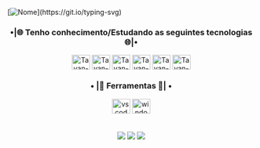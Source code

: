 <!-- Slide Nome -->
[![Nome](https://readme-typing-svg.herokuapp.com/?color=1E90FF&size=35&center=true&vCenter=true&width=1000&lines=Olá👋+Sou+o+Tayan+Dias+Martins;)](https://git.io/typing-svg)


<!--  tecnologias  -->

<div align="center">
  <h3>•|🌐 Tenho conhecimento/Estudando as seguintes tecnologias 🌐|•</h3> 
  <!-- <img align="center" alt="Tayan-Dart" height="30" width="37" src="https://cdn.jsdelivr.net/gh/devicons/devicon/icons/dart/dart-original-wordmark.svg"> -->
  <img align="center" alt="Tayan-Flutter" height="30" width="37" src="https://cdn.jsdelivr.net/gh/devicons/devicon/icons/flutter/flutter-original.svg">
  <img align="center" alt="Tayan-Java" height="30" width="37" src="https://cdn.jsdelivr.net/gh/devicons/devicon/icons/java/java-original.svg">
  <img align="center" alt="Tayan-PY" height="30" width="37" src="https://cdn.jsdelivr.net/gh/devicons/devicon/icons/python/python-original.svg">
  <img align="center" alt="Tayan-NODE" height="30" width="37" src="https://cdn.jsdelivr.net/gh/devicons/devicon/icons/nodejs/nodejs-original-wordmark.svg">
  <img align="center" alt="Tayan-JS" height="30" width="37" src="https://cdn.jsdelivr.net/gh/devicons/devicon/icons/javascript/javascript-original.svg">
  <img align="center" alt="Tayan-C" height="30" width="37" src="https://cdn.jsdelivr.net/gh/devicons/devicon/icons/c/c-plain.svg">

</div>
<!--  Ferramentas  -->

<div align="center">
  <h3>• |🔱 Ferramentas 🔱| •</h3>
    <img src="https://cdn.jsdelivr.net/gh/devicons/devicon/icons/vscode/vscode-original.svg" height="30" width="37" alt="vscode logo"  />
    <img src="https://cdn.jsdelivr.net/gh/devicons/devicon/icons/windows8/windows8-original.svg" height="30" width="37" alt="windows logo"/>
  <br>
  <br>
  <br>  
  
  <!-- <img width="49%" height="195px" src="https://github-readme-stats.vercel.app/api?username=Tayan-Dias&show_icons=true&count_private=true&hide_border=true&title_color=blue-green&icon_color=1E90FF&text_color=c9d1d9&bg_color=0d1117" alt="bruno" /> 
  <img width="41%" height="195px" src="https://github-readme-stats.vercel.app/api/top-langs/?username=Tayan-Dias&layout=compact&hide_border=true&title_color=blue-green&text_color=1E90FF&bg_color=0d1117" /> -->


</div>

<!-- Grafico -->
<!-- ##
<br>

![Github activity graph](https://github-readme-activity-graph.cyclic.app/graph?username=Tayan-Dias&theme=gotham) -->
 
<div align="center">
  <a href="https://instagram.com/tayan_dias" target="_blank"><img src="https://img.shields.io/badge/-Instagram-%23E4405F?style=for-the-badge&logo=instagram&logoColor=white" target="_blank"></a>
  <a href = "mailto:tayan.dias2003@gmail.com"><img src="https://img.shields.io/badge/-Gmail-%23333?style=for-the-badge&logo=gmail&logoColor=white" target="_blank"></a>
  <a href="https://www.linkedin.com/in/tayan-dias-martins-184411225/" target="_blank"><img src="https://img.shields.io/badge/-LinkedIn-%230077B5?style=for-the-badge&logo=linkedin&logoColor=white" target="_blank"></a> 
</div>


